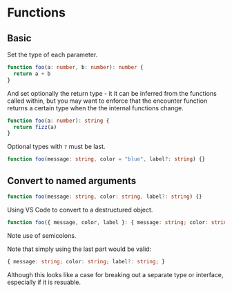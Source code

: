 
# Functions


## Basic

Set the type of each parameter.

```typescript
function foo(a: number, b: number): number {
  return a + b
}
```

And set optionally the return type - it it can be inferred from the functions called within, but you may want to enforce that the encounter function returns a certain type when the the internal functions change.

```typescript
function foo(a: number): string {
  return fizz(a)
}
```

Optional types with `?` must be last.

```typescript
function foo(message: string, color = "blue", label?: string) {}
```


## Convert to named arguments

```typescript
function foo(message: string, color: string, label?: string) {}
```

Using VS Code to convert to a destructured object.

```typescript
function foo({ message, color, label }: { message: string; color: string; label?: string; })
```

Note use of semicolons.

Note that simply using the last part would be valid:

```typescript
{ message: string; color: string; label?: string; }
```

Although this looks like a case for breaking out a separate type or interface, especially if it is resuable.
